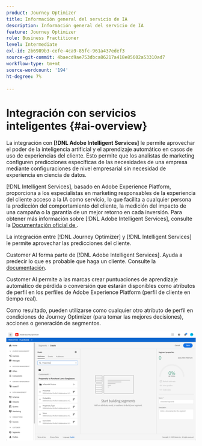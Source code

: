 ```yaml
---
product: Journey Optimizer
title: Información general del servicio de IA
description: Información general del servicio de IA
feature: Journey Optimizer
role: Business Practitioner
level: Intermediate
exl-id: 2b6989b3-cefe-4ca9-85fc-961a437edef3
source-git-commit: 4baecd9ae753dbca86217a418e85602a53310ad7
workflow-type: tm+mt
source-wordcount: '194'
ht-degree: 7%

---
```


# Integración con servicios inteligentes {#ai-overview}

La integración con **[!DNL Adobe Intelligent Services]** le permite aprovechar el poder de la inteligencia artificial y el aprendizaje automático en casos de uso de experiencias del cliente. Esto permite que los analistas de marketing configuren predicciones específicas de las necesidades de una empresa mediante configuraciones de nivel empresarial sin necesidad de experiencia en ciencia de datos.

[!DNL Intelligent Services], basado en Adobe Experience Platform, proporciona a los especialistas en marketing responsables de la experiencia del cliente acceso a la IA como servicio, lo que facilita a cualquier persona la predicción del comportamiento del cliente, la medición del impacto de una campaña o la garantía de un mejor retorno en cada inversión. Para obtener más información sobre [!DNL Adobe Intelligent Services], consulte la [Documentación oficial de ](https://experienceleague.adobe.com/docs/experience-platform/intelligent-services/home.html).

La integración entre [!DNL Journey Optimizer] y [!DNL Intelligent Services] le permite aprovechar las predicciones del cliente.

Customer AI forma parte de [!DNL Adobe Intelligent Services]. Ayuda a predecir lo que es probable que haga un cliente. Consulte la [documentación](https://experienceleague.adobe.com/docs/experience-platform/intelligent-services/customer-ai/overview.html).

Customer AI permite a las marcas crear puntuaciones de aprendizaje automático de pérdida o conversión que estarán disponibles como atributos de perfil en los perfiles de Adobe Experience Platform (perfil de cliente en tiempo real).

Como resultado, pueden utilizarse como cualquier otro atributo de perfil en condiciones de Journey Optimizer (para tomar las mejores decisiones), acciones o generación de segmentos.

![](../assets/customer-ai.png)

